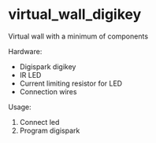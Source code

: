 # virtual_wall_digikey
Virtual wall with a minimum of components

Hardware:
* Digispark digikey
* IR LED
* Current limiting resistor for LED
* Connection wires

Usage:
1. Connect led 
2. Program digispark
